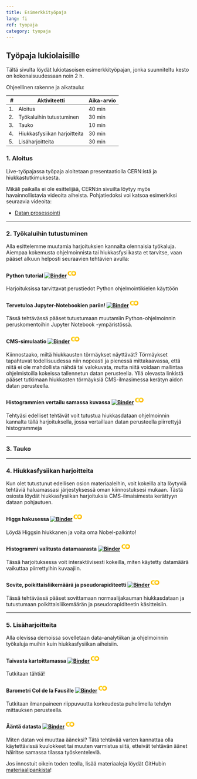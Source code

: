 ```yaml
---
title: Esimerkkityöpaja
lang: fi
ref: tyopaja
category: tyopaja
---
```


## Työpaja lukiolaisille

Tältä sivulta löydät lukiotasoisen esimerkkityöpajan, jonka suunniteltu kesto on kokonaisuudessaan noin 2 h.

Ohjeellinen rakenne ja aikataulu:

| #  |       Aktiviteetti       | Aika-arvio |
|---:|--------------------------|--------|
| 1. | Aloitus                  | 40 min |
| 2. | Työkaluihin tutustuminen | 30 min |
| 3. | Tauko                    | 10 min |
| 4. | Hiukkasfysiikan harjoitteita | 30 min |
| 5. | Lisäharjoitteita         | 30 min |

### 1. Aloitus

Live-työpajassa työpaja aloitetaan presentaatiolla CERN:istä ja hiukkastutkimuksesta. 

Mikäli paikalla ei ole esittelijää, CERN:in sivuilta löytyy myös havainnollistavia videoita aiheista. Pohjatiedoksi voi katsoa esimerkiksi seuraavia videoita:
- [Datan prosessointi](https://videos.cern.ch/record/1541893)

---

### 2. Työkaluihin tutustuminen

Alla esittelemme muutamia harjoituksien kannalta olennaisia työkaluja. Aiempaa kokemusta ohjelmoinnista tai hiukkasfysiikasta et tarvitse, vaan pääset alkuun helposti seuraavien tehtävien avulla:

#### Python tutorial [![Binder](https://mybinder.org/badge.svg)](https://mybinder.org/v2/gh/cms-opendata-education/cms-jupyter-materials-finnish/master?filepath=Opetusmateriaalit%2FAvoinDataHiukkasfysiikassa%2F3_Data-analyysi%2F00_Python-tutorial.ipynb) [![Colaboratory](https://github.com/cms-opendata-education/cms-jupyter-materials-finnish/blob/master/Kuvat/colab_icon.png?raw=true)](https://colab.research.google.com/github/cms-opendata-education/cms-jupyter-materials-finnish/blob/master/Opetusmateriaalit/AvoinDataHiukkasfysiikassa/3_Data-analyysi/00_Python-tutorial.ipynb)
Harjoituksissa tarvittavat perustiedot Python ohjelmointikielen käyttöön

#### Tervetuloa Jupyter-Notebookien pariin! [![Binder](https://mybinder.org/badge.svg)](https://mybinder.org/v2/gh/cms-opendata-education/cms-jupyter-materials-finnish/master?filepath=TyokalutTutuiksi%2FTervetuloa-Jupyter-Notebookien-pariin!.ipynb) [![Colaboratory](https://github.com/cms-opendata-education/cms-jupyter-materials-finnish/blob/master/Kuvat/colab_icon.png?raw=true)](https://colab.research.google.com/github/cms-opendata-education/cms-jupyter-materials-finnish/blob/master/TyokalutTutuiksi/Tervetuloa-Jupyter-Notebookien-pariin!.ipynb)

Tässä tehtävässä pääset tutustumaan muutamiin Python-ohjelmoinnin peruskomentoihin Jupyter Notebook -ympäristössä.

#### CMS-simulaatio [![Binder](https://mybinder.org/badge.svg)](https://mybinder.org/v2/gh/cms-opendata-education/cms-jupyter-materials-finnish/master?filepath=Opetusmateriaalit%2FAvoinDataHiukkasfysiikassa%2F2_CMS-simulaatio.ipynb) [![Colaboratory](https://github.com/cms-opendata-education/cms-jupyter-materials-finnish/blob/master/Kuvat/colab_icon.png?raw=true)](https://colab.research.google.com/github/cms-opendata-education/cms-jupyter-materials-finnish/blob/master/Opetusmateriaalit/AvoinDataHiukkasfysiikassa/2_CMS-simulaatio.ipynb)

Kiinnostaako, miltä hiukkausten törmäykset näyttävät? Törmäykset tapahtuvat todellisuudessa niin nopeasti ja pienessä mittakaavassa, että niitä ei ole mahdollista nähdä tai valokuvata, mutta niitä voidaan mallintaa ohjelmistoilla kokeissa tallennetun datan perusteella. Yllä olevasta linkistä pääset tutkimaan hiukkasten törmäyksiä CMS-ilmasimessa kerätyn aidon datan perusteella.

#### Histogrammien vertailu samassa kuvassa [![Binder](https://mybinder.org/badge.svg)](https://mybinder.org/v2/gh/cms-opendata-education/cms-jupyter-materials-finnish/master?filepath=Demot%2FHiukkasfysiikkaa%2FHistogrammien-vertailu-samassa-kuvassa.ipynb) [![Colaboratory](https://github.com/cms-opendata-education/cms-jupyter-materials-finnish/blob/master/Kuvat/colab_icon.png?raw=true)](https://colab.research.google.com/github/cms-opendata-education/cms-jupyter-materials-finnish/blob/master/Demot/Hiukkasfysiikkaa/Histogrammien-vertailu-samassa-kuvassa.ipynb)

Tehtyäsi edelliset tehtävät voit tutustua hiukkasdataan ohjelmoinnin kannalta tällä harjoituksella, jossa vertaillaan datan perusteella piirrettyjä histogrammeja

---

### 3. Tauko

---

### 4. Hiukkasfysiikan harjoitteita

Kun olet tutustunut edellisen osion materiaaleihin, voit kokeilla alta löytyviä tehtäviä haluamassasi järjestyksessä oman kiinnostuksesi mukaan. Tästä osiosta löydät hiukkasfysiikan harjoituksia CMS-ilmaisimesta kerättyyn dataan pohjautuen.

#### Higgs hakusessa [![Binder](https://mybinder.org/badge.svg)](https://mybinder.org/v2/gh/cms-opendata-education/cms-jupyter-materials-finnish/master?filepath=Demot%2FHiukkasfysiikkaa%2FHiggs-hakusessa-4-leptonia.ipynb) [![Colaboratory](https://github.com/cms-opendata-education/cms-jupyter-materials-finnish/blob/master/Kuvat/colab_icon.png?raw=true)](https://colab.research.google.com/github/cms-opendata-education/cms-jupyter-materials-finnish/blob/master/Demot/Hiukkasfysiikkaa/Higgs-hakusessa-4-leptonia.ipynb)
Löydä Higgsin hiukkanen ja voita oma Nobel-palkinto!

#### Histogrammi valitusta datamaarasta [![Binder](https://mybinder.org/badge.svg)](https://mybinder.org/v2/gh/cms-opendata-education/cms-jupyter-materials-finnish/master?filepath=Demot%2FHiukkasfysiikkaa%2FEsim2-histogrammi-valitusta-datamaarasta.ipynb) [![Colaboratory](https://github.com/cms-opendata-education/cms-jupyter-materials-finnish/blob/master/Kuvat/colab_icon.png?raw=true)](https://colab.research.google.com/github/cms-opendata-education/cms-jupyter-materials-finnish/blob/master/Demot/Hiukkasfysiikkaa/Esim2-histogrammi-valitusta-datamaarasta.ipynb)
Tässä harjoituksessa voit interaktiivisesti kokeilla, miten käytetty datamäärä vaikuttaa piirrettyihin kuvaajiin.

#### Sovite, poikittaisliikemäärä ja pseudorapiditeetti [![Binder](https://mybinder.org/badge.svg)](https://mybinder.org/v2/gh/cms-opendata-education/cms-jupyter-materials-finnish/master?filepath=Demot%2FHiukkasfysiikkaa%2FSovite%2C%20poikittaisliikem%C3%A4%C3%A4r%C3%A4%20ja%20pseudorapiditeetti.ipynb) [![Colaboratory](https://github.com/cms-opendata-education/cms-jupyter-materials-finnish/blob/master/Kuvat/colab_icon.png?raw=true)](https://colab.research.google.com/github/cms-opendata-education/cms-jupyter-materials-finnish/blob/master/Demot/Hiukkasfysiikkaa/Sovite%2C%20poikittaisliikem%C3%A4%C3%A4r%C3%A4%20ja%20pseudorapiditeetti.ipynb)
Tässä tehtävässä pääset sovittamaan normaalijakauman hiukkasdataan ja tutustumaan poikittaisliikemäärän ja pseudorapiditeetin käsitteisiin.

---

### 5. Lisäharjoitteita

Alla olevissa demoissa sovelletaan data-analytiikan ja ohjelmoinnin työkaluja muihin kuin hiukkasfysiikan aiheisiin.

#### Taivasta kartoittamassa [![Binder](https://mybinder.org/badge.svg)](https://mybinder.org/v2/gh/cms-opendata-education/cms-jupyter-materials-finnish/master?filepath=Demot%2FMuut_aiheet%2FTaivasta_kartoittamassa.ipynb) [![Colaboratory](https://github.com/cms-opendata-education/cms-jupyter-materials-finnish/blob/master/Kuvat/colab_icon.png?raw=true)](https://colab.research.google.com/github/cms-opendata-education/cms-jupyter-materials-finnish/blob/master/Demot/Muut_aiheet/Taivasta_kartoittamassa.ipynb)
Tutkitaan tähtiä!

#### Barometri Col de la Fausille [![Binder](https://mybinder.org/badge.svg)](https://mybinder.org/v2/gh/cms-opendata-education/cms-jupyter-materials-finnish/master?filepath=Demot%2FMuut_aiheet%2Fbarometri_col_de_la_fausille.ipynb) [![Colaboratory](https://github.com/cms-opendata-education/cms-jupyter-materials-finnish/blob/master/Kuvat/colab_icon.png?raw=true)](https://colab.research.google.com/github/cms-opendata-education/cms-jupyter-materials-finnish/blob/master/Demot/Muut_aiheet/barometri_col_de_la_fausille.ipynb)
Tutkitaan ilmanpaineen riippuvuutta korkeudesta puhelimella tehdyn mittauksen perusteella.

#### Ääntä datasta [![Binder](https://mybinder.org/badge.svg)](https://mybinder.org/v2/gh/cms-opendata-education/cms-jupyter-materials-finnish/master?filepath=Demot%2FMuut_aiheet%2Faanta-datasta.ipynb) [![Colaboratory](https://github.com/cms-opendata-education/cms-jupyter-materials-finnish/blob/master/Kuvat/colab_icon.png?raw=true)](https://colab.research.google.com/github/cms-opendata-education/cms-jupyter-materials-finnish/blob/master/Demot/Muut_aiheet/aanta-datasta.ipynb)
Miten datan voi muuttaa ääneksi? Tätä tehtävää varten kannattaa olla käytettävissä kuulokkeet tai muuten varmistua siitä, etteivät tehtävän äänet häiritse samassa tilassa työskenteleviä.

Jos innostuit oikein toden teolla, lisää materiaaleja löydät GitHubin [materiaalipankista](https://github.com/cms-opendata-education/cms-jupyter-materials-finnish)!